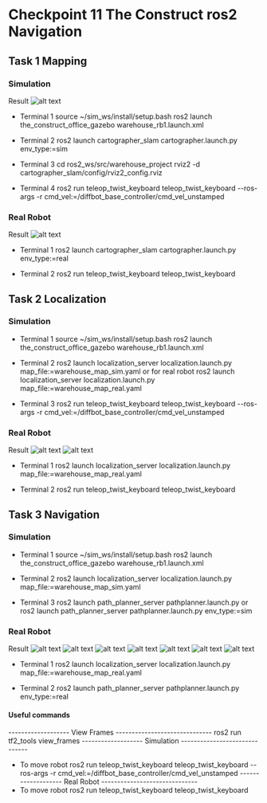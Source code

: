 # Checkpoint 11  The Construct ros2 Navigation

## Task 1   Mapping

### Simulation
Result
![alt text](warehouse_map_sim.pgm)
- Terminal 1
source ~/sim_ws/install/setup.bash
ros2 launch the_construct_office_gazebo warehouse_rb1.launch.xml

- Terminal 2
ros2 launch cartographer_slam cartographer.launch.py env_type:=sim

- Terminal 3
cd ros2_ws/src/warehouse_project
rviz2 -d cartographer_slam/config/rviz2_config.rviz

- Terminal 4
ros2 run teleop_twist_keyboard teleop_twist_keyboard --ros-args  -r cmd_vel:=/diffbot_base_controller/cmd_vel_unstamped

### Real Robot
Result
![alt text](warehouse_map_real.pgm)
- Terminal 1
ros2 launch cartographer_slam cartographer.launch.py env_type:=real

- Terminal 2
ros2 run teleop_twist_keyboard teleop_twist_keyboard 


## Task 2   Localization 

### Simulation
- Terminal 1
source ~/sim_ws/install/setup.bash
ros2 launch the_construct_office_gazebo warehouse_rb1.launch.xml

- Terminal 2
ros2 launch localization_server localization.launch.py map_file:=warehouse_map_sim.yaml
 or for real robot
ros2 launch localization_server localization.launch.py map_file:=warehouse_map_real.yaml

- Terminal 3
ros2 run teleop_twist_keyboard teleop_twist_keyboard --ros-args  -r cmd_vel:=/diffbot_base_controller/cmd_vel_unstamped

### Real Robot
Result
![alt text](real_robot_1.png)
![alt text](real_robot_11.png)

- Terminal 1
ros2 launch localization_server localization.launch.py map_file:=warehouse_map_real.yaml

- Terminal 2
ros2 run teleop_twist_keyboard teleop_twist_keyboard 


## Task 3   Navigation

### Simulation
- Terminal 1
source ~/sim_ws/install/setup.bash
ros2 launch the_construct_office_gazebo warehouse_rb1.launch.xml

- Terminal 2
ros2 launch localization_server localization.launch.py map_file:=warehouse_map_sim.yaml

- Terminal 3
ros2 launch path_planner_server pathplanner.launch.py 
or
ros2 launch path_planner_server pathplanner.launch.py env_type:=sim

### Real Robot
Result 
![alt text](real_robot_2.png)
![alt text](real_robot22.png)
![alt text](real_robot3.png)
![alt text](real_robot33.png)
![alt text](real_robot4.png)
![alt text](real_robot44.png)
![alt text](real_robot444.png)

- Terminal 1
ros2 launch localization_server localization.launch.py map_file:=warehouse_map_real.yaml

- Terminal 2
ros2 launch path_planner_server pathplanner.launch.py env_type:=real

#### Useful commands
------------------- View Frames ------------------------------
ros2 run tf2_tools view_frames
------------------- Simulation ------------------------------
- To move robot
ros2 run teleop_twist_keyboard teleop_twist_keyboard --ros-args  -r cmd_vel:=/diffbot_base_controller/cmd_vel_unstamped
------------------- Real Robot ------------------------------
- To move robot
ros2 run teleop_twist_keyboard teleop_twist_keyboard 